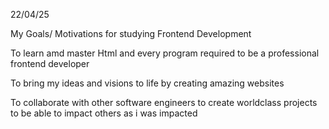 22/04/25

My Goals/ Motivations for studying Frontend Development 

To learn amd master Html and every program required to be a professional frontend developer 

To bring my ideas and visions to life by creating amazing websites

To collaborate with other software engineers to create worldclass projects 
to be able to impact others as i was impacted 
